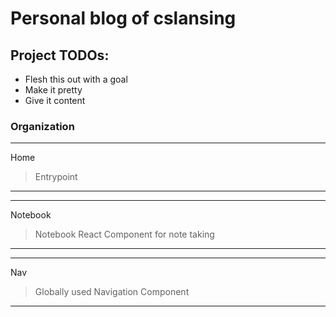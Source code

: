 # Personal blog of cslansing

## Project TODOs:
* Flesh this out with a goal
* Make it pretty
* Give it content

### Organization

---
Home
>Entrypoint
---

---
Notebook
>Notebook React Component for note taking
---

---
Nav
>Globally used Navigation Component
---
